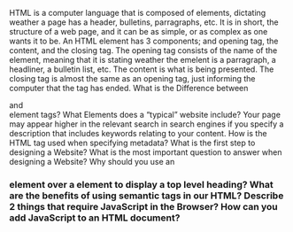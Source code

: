 HTML is a computer language that is composed of elements, dictating weather a page has a header, bulletins, parragraphs, etc. It is in short, the structure of a web page, and it can be as simple, or as complex as one wants it to be.
An HTML element has 3 components; and opening tag, the content, and the closing tag. The opening tag consists of the name of the element, meaning that it is stating weather the emelent is a parragraph, a headliner, a bulletin list, etc. The content is what is being presented. The closing tag is almost the same as an opening tag, just informing the computer that the tag has ended.
What is the Difference between <article> and <section> element tags?
What Elements does a “typical” website include?
Your page may appear higher in the relevant search in search engines if you specify a description that includes keywords relating to your content.
How is the <meta> HTML tag used when specifying metadata?
What is the first step to designing a Website?
What is the most important question to answer when designing a Website?
Why should you use an <h1> element over a <span> element to display a top level heading?
What are the benefits of using semantic tags in our HTML?
Describe 2 things that require JavaScript in the Browser?
How can you add JavaScript to an HTML document?
